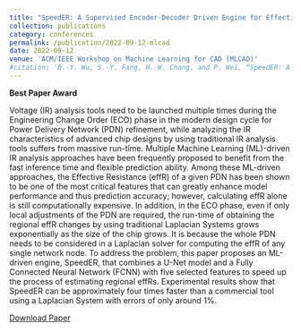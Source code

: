 ```yaml
---
title: "SpeedER: A Supervised Encoder-Decoder Driven Engine for Effective Resistance Estimation of Power Delivery Networks"
collection: publications
category: conferences
permalink: /publication/2022-09-12-mlcad
date: 2022-09-12
venue: 'ACM/IEEE Workshop on Machine Learning for CAD (MLCAD)'
#citation: 'B.-Y. Wu, S.-Y. Fang, H.-W. Chang, and P. Wei, “SpeedER: A Supervised Encoder-Decoder Driven Engine for Effective Resistance Estimation of Power Delivery Networks“, Proc. MLCAD, 2022.'
---
```


**Best Paper Award**

Voltage (IR) analysis tools need to be launched multiple times during the Engineering Change Order (ECO) phase in the modern design cycle for Power Delivery Network (PDN) refinement, while analyzing the IR characteristics of advanced chip designs by using traditional IR analysis tools suffers from massive run-time. Multiple Machine Learning (ML)-driven IR analysis approaches have been frequently proposed to benefit from the fast inference time and flexible prediction ability. Among these ML-driven approaches, the Effective Resistance (effR) of a given PDN has been shown to be one of the most critical features that can greatly enhance model performance and thus prediction accuracy; however, calculating effR alone is still computationally expensive. In addition, in the ECO phase, even if only local adjustments of the PDN are required, the run-time of obtaining the regional effR changes by using traditional Laplacian Systems grows exponentially as the size of the chip grows. It is because the whole PDN needs to be considered in a Laplacian solver for computing the effR of any single network node. To address the problem, this paper proposes an ML-driven engine, SpeedER, that combines a U-Net model and a Fully Connected Neural Network (FCNN) with five selected features to speed up the process of estimating regional effRs. Experimental results show that SpeedER can be approximately four times faster than a commercial tool using a Laplacian System with errors of only around 1%.

[Download Paper](https://dl.acm.org/doi/10.1145/3551901.3556490)